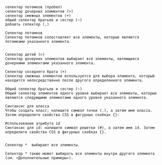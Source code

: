     селектор потомков (пробел)
    селектор дочерних элементов (>)
    селектор смежных элементов (+)
    общий селектор братьев и сестер (~)
    добавть селектор (,)

    Селектор потомков
    Селектор потомков сопоставляет все элементы, которые являются потомками указанного элемента.


    Селектор детей (>)
    Селектор дочерних элементов выбирает все элементы, являющиеся дочерними элементами указанного элемента.

    Селектор соседнего брата (+)
    Селектор смежных элементов используется для выбора элемента, который находится непосредственно после другого определенного элемента.

    Общий селектор братьев и сестер (~)
    Общий селектор элементов одного уровня выбирает все элементы, которые являются следующими элементами одного уровня указанного элемента.

    Синтаксис для класса
    Чтобы создать класс; напишите символ точки (.), а затем имя класса. Затем определите свойства CSS в фигурных скобках {}:

    Использование атрибута id 
    Синтаксис для id: напишите символ решетки (#), а затем имя id. Затем определите свойства CSS в фигурных скобках {}.


    Селектор *  выбирает все элементы.

    Селектор * также может выбирать все элементы внутри другого элемента (см. «Дополнительные примеры»).
